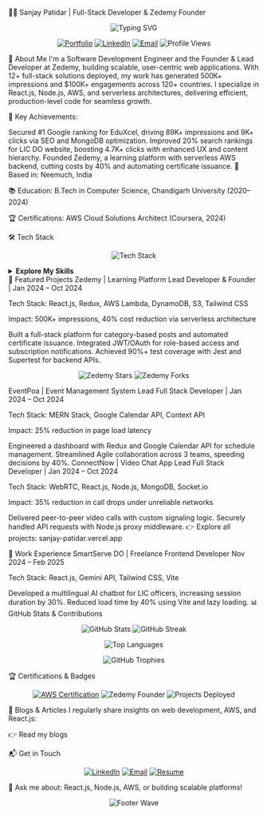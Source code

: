 👨‍💻 Sanjay Patidar | Full-Stack Developer & Zedemy Founder
<p align="center"> <img src="https://readme-typing-svg.herokuapp.com?font=Fira+Code&size=24&duration=3000&pause=1000&color=0E75B6&center=true&vCenter=true&width=500&lines=Hello+World!+I'm+Sanjay+Patidar;Lead+Developer+&+Founder+@+Zedemy;Crafting+Scalable+Web+Solutions;500K++Impressions+Across+120++Countries" alt="Typing SVG" /> </p> <p align="center"> <a href="https://sanjay-patidar.vercel.app"><img src="https://img.shields.io/badge/Portfolio-0E75B6?style=flat&logo=vercel&logoColor=white" alt="Portfolio" /></a> <a href="https://linkedin.com/in/sanjay-patidar"><img src="https://img.shields.io/badge/LinkedIn-0077B5?style=flat&logo=linkedin&logoColor=white" alt="LinkedIn" /></a> <a href="mailto:sanjaypatidar.engineer@gmail.com"><img src="https://img.shields.io/badge/Email-D14836?style=flat&logo=gmail&logoColor=white" alt="Email" /></a> <img src="https://komarev.com/ghpvc/?username=hello-developer-sanjay&label=Profile%20Views&color=0e75b6&style=flat" alt="Profile Views" /> </p>
🚀 About Me
I'm a Software Development Engineer and the Founder & Lead Developer at Zedemy, building scalable, user-centric web applications. With 12+ full-stack solutions deployed, my work has generated 500K+ impressions and $100K+ engagements across 120+ countries. I specialize in React.js, Node.js, AWS, and serverless architectures, delivering efficient, production-level code for seamless growth.

🔑 Key Achievements:

Secured #1 Google ranking for EduXcel, driving 89K+ impressions and 9K+ clicks via SEO and MongoDB optimization.
Improved 20% search rankings for LIC DO website, boosting 4.7K+ clicks with enhanced UX and content hierarchy.
Founded Zedemy, a learning platform with serverless AWS backend, cutting costs by 40% and automating certificate issuance.
📍 Based in: Neemuch, India

📚 Education: B.Tech in Computer Science, Chandigarh University (2020–2024)

🏆 Certifications: AWS Cloud Solutions Architect (Coursera, 2024)

🛠️ Tech Stack
<p align="center"> <img src="https://skillicons.dev/icons?i=html,css,tailwind,js,react,redux,nodejs,express,mongodb,dynamodb,redis,aws,git,githubactions,vite,jest" alt="Tech Stack" /> </p> <details> <summary><b>Explore My Skills</b></summary>
Frontend: HTML, CSS, Tailwind CSS, JavaScript (ES6, Promises, Async/Await), React.js (JSX, Hooks, Redux), Vite
Backend: Node.js (Event-driven, Streams), Express.js, RESTful APIs, MongoDB, DynamoDB, Redis, Socket.io
Cloud & DevOps: AWS Lambda, S3, CloudFront, API Gateway, CI/CD, Git, GitHub Actions
Design Patterns: MVC, Singleton, Factory, Observer, Agile SDLC, Unit Testing
Performance: Lazy Loading, Virtual DOM, Reconciliation, Non-blocking I/O
</details>
🌟 Featured Projects
Zedemy | Learning Platform
Lead Developer & Founder | Jan 2024 – Oct 2024

Tech Stack: React.js, Redux, AWS Lambda, DynamoDB, S3, Tailwind CSS

Impact: 500K+ impressions, 40% cost reduction via serverless architecture

Built a full-stack platform for category-based posts and automated certificate issuance.
Integrated JWT/OAuth for role-based access and subscription notifications.
Achieved 90%+ test coverage with Jest and Supertest for backend APIs.
<p align="center"> <img src="https://img.shields.io/github/stars/hello-developer-sanjay/zedemy?style=social" alt="Zedemy Stars" /> <img src="https://img.shields.io/github/forks/hello-developer-sanjay/zedemy?style=social" alt="Zedemy Forks" /> </p>
EventPoa | Event Management System
Lead Full Stack Developer | Jan 2024 – Oct 2024

Tech Stack: MERN Stack, Google Calendar API, Context API

Impact: 25% reduction in page load latency

Engineered a dashboard with Redux and Google Calendar API for schedule management.
Streamlined Agile collaboration across 3 teams, speeding decisions by 40%.
ConnectNow | Video Chat App
Lead Full Stack Developer | Jan 2024 – Oct 2024

Tech Stack: WebRTC, React.js, Node.js, MongoDB, Socket.io

Impact: 35% reduction in call drops under unreliable networks

Delivered peer-to-peer video calls with custom signaling logic.
Securely handled API requests with Node.js proxy middleware.
👉 Explore all projects: sanjay-patidar.vercel.app

💼 Work Experience
SmartServe DO | Freelance Frontend Developer
Nov 2024 – Feb 2025

Tech Stack: React.js, Gemini API, Tailwind CSS, Vite

Developed a multilingual AI chatbot for LIC officers, increasing session duration by 30%.
Reduced load time by 40% using Vite and lazy loading.
📊 GitHub Stats & Contributions
<p align="center"> <img src="https://github-readme-stats.vercel.app/api?username=hello-developer-sanjay&show_icons=true&theme=radical&hide_border=true" alt="GitHub Stats" /> <img src="https://github-readme-streak-stats.herokuapp.com/?user=hello-developer-sanjay&theme=radical&hide_border=true" alt="GitHub Streak" /> </p> <p align="center"> <img src="https://github-readme-stats.vercel.app/api/top-langs?username=hello-developer-sanjay&show_icons=true&locale=en&layout=compact&theme=radical&hide_border=true" alt="Top Languages" /> </p> <p align="center"> <img src="https://github-profile-trophy.vercel.app/?username=hello-developer-sanjay&theme=radical&no-frame=true" alt="GitHub Trophies" /> </p>
🏆 Certifications & Badges
<p align="center"> <a href="https://coursera.org/verify/aws-cloud-solutions-architect"><img src="https://img.shields.io/badge/AWS%20Cloud%20Solutions%20Architect-Coursera-FF9900?style=flat&logo=aws" alt="AWS Certification" /></a> <img src="https://img.shields.io/badge/Zedemy-Founder-0E75B6?style=flat&logo=vercel" alt="Zedemy Founder" /> <img src="https://img.shields.io/badge/12%2B%20Full--Stack%20Projects-Deployed-00FF00?style=flat" alt="Projects Deployed" /> </p>
📝 Blogs & Articles
I regularly share insights on web development, AWS, and React.js:

👉 Read my blogs

📬 Get in Touch
<p align="center"> <a href="https://linkedin.com/in/sanjay-patidar"><img src="https://img.shields.io/badge/LinkedIn-Connect-0077B5?style=for-the-badge&logo=linkedin" alt="LinkedIn" /></a> <a href="mailto:sanjaypatidar.engineer@gmail.com"><img src="https://img.shields.io/badge/Email-Contact-D14836?style=for-the-badge&logo=gmail" alt="Email" /></a> <a href="https://sanjay-patidar.vercel.app/resume"><img src="https://img.shields.io/badge/Resume-View-0E75B6?style=for-the-badge&logo=readme" alt="Resume" /></a> </p>
💬 Ask me about: React.js, Node.js, AWS, or building scalable platforms!

<p align="center"> <img src="https://capsule-render.vercel.app/api?type=waving&color=0E75B6&height=100&section=footer&text=Thanks%20for%20visiting!&fontSize=20" alt="Footer Wave" /> </p>
